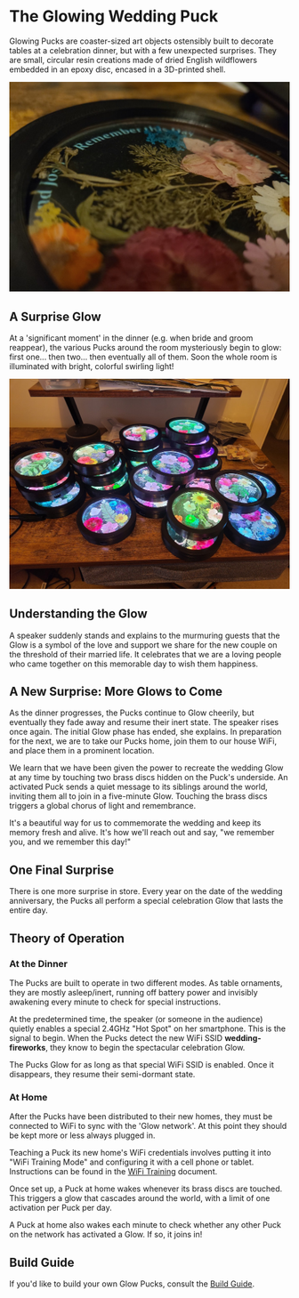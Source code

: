 # The Glowing Wedding Puck

Glowing Pucks are coaster-sized art objects ostensibly built to decorate tables at a celebration dinner, but with a few unexpected surprises.  They are small, circular resin creations made of dried English wildflowers embedded in an epoxy disc, encased in a 3D-printed shell.

![Pre-glow Puck](Images/Puck.jpg)

## A Surprise Glow

At a 'significant moment' in the dinner (e.g. when bride and groom reappear), the various Pucks around the room mysteriously begin to glow: first one... then two... then eventually all of them.  Soon the whole room is illuminated with bright, colorful swirling light!

![Glowing Pucks](Images/Glowing-Pucks.jpg)

## Understanding the Glow

A speaker suddenly stands and explains to the murmuring guests that the  Glow is a symbol of the love and support we share for the new couple on the threshold of their married life.  It celebrates that we are a loving people who came together on this memorable day to wish them happiness.

## A New Surprise: More Glows to Come

As the dinner progresses, the Pucks continue to Glow cheerily, but eventually they fade away and resume their inert state. The speaker rises once again.  The initial Glow phase has ended, she explains. In preparation for the next, we are to take our Pucks home, join them to our house WiFi, and place them in a prominent location.

We learn that we have been given the power to recreate the wedding Glow at any time by touching two brass discs hidden on the Puck's underside.  An activated Puck sends a quiet message to its siblings around the world, inviting them all to join in a five-minute Glow. Touching the brass discs triggers a global chorus of light and remembrance.

It's a beautiful way for us to commemorate the wedding and keep its memory fresh and alive.  It's how we'll reach out and say, "we remember you, and we remember this day!"

## One Final Surprise

There is one more surprise in store.  Every year on the date of the wedding anniversary, the Pucks all perform a special celebration Glow that lasts the entire day.

## Theory of Operation

### At the Dinner

The Pucks are built to operate in two different modes.  As table ornaments, they are mostly asleep/inert, running off battery power and invisibly awakening every minute to check for special instructions.

At the predetermined time, the speaker (or someone in the audience) quietly enables a special 2.4GHz "Hot Spot" on her smartphone.  This is the signal to begin.  When the Pucks detect the new WiFi SSID **wedding-fireworks**, they know to begin the spectacular celebration Glow.

The Pucks Glow for as long as that special WiFi SSID is enabled.  Once it disappears, they resume their semi-dormant state.

### At Home

After the Pucks have been distributed to their new homes, they must be connected to WiFi to sync with the 'Glow network'.  At this point they should be kept more or less always plugged in.

Teaching a Puck its new home's WiFi credentials involves putting it into "WiFi Training Mode" and configuring it with a cell phone or tablet. Instructions can be found in the [WiFi Training](WiFi-Training.md) document.

Once set up, a Puck at home wakes whenever its brass discs are touched.  This triggers a glow that cascades around the world, with a limit of one activation per Puck per day.

A Puck at home also wakes each minute to check whether any other Puck on the network has activated a Glow.  If so, it joins in!

## Build Guide

If you'd like to build your own Glow Pucks, consult the [Build Guide](Build-Guide.md).
